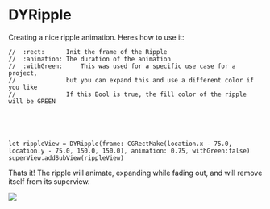 # DYRipple
Creating a nice ripple animation.
Heres how to use it:

    //  :rect:      Init the frame of the Ripple
    //  :animation: The duration of the animation
    //  :withGreen:     This was used for a specific use case for a project, 
    //              but you can expand this and use a different color if you like
    //              If this Bool is true, the fill color of the ripple will be GREEN
     
    


    
    let rippleView = DYRipple(frame: CGRectMake(location.x - 75.0, location.y - 75.0, 150.0, 150.0), animation: 0.75, withGreen:false)
    superView.addSubView(rippleView)

Thats it! The ripple will animate, expanding while fading out, and will remove itself from its superview.



![](https://raw.githubusercontent.com/dannyYassine/DYRipple/master/Ripple.gif)

